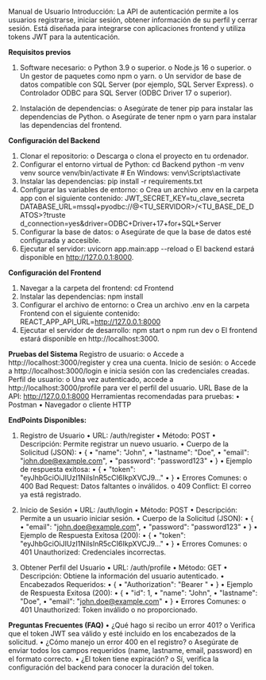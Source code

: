Manual de Usuario
Introducción:
La API de autenticación permite a los usuarios registrarse, iniciar sesión, obtener
información de su perfil y cerrar sesión. Está diseñada para integrarse con
aplicaciones frontend y utiliza tokens JWT para la autenticación.

**Requisitos previos**
1. Software necesario:
o Python 3.9 o superior.
o Node.js 16 o superior.
o Un gestor de paquetes como npm o yarn.
o Un servidor de base de datos compatible con SQL Server (por ejemplo,
SQL Server Express).
o Controlador ODBC para SQL Server (ODBC Driver 17 o superior).

2. Instalación de dependencias:
o Asegúrate de tener pip para instalar las dependencias de Python.
o Asegúrate de tener npm o yarn para instalar las dependencias del
frontend.


**Configuración del Backend**
1. Clonar el repositorio:
o Descarga o clona el proyecto en tu ordenador.
2. Configurar el entorno virtual de Python:
cd Backend
python -m venv venv
source venv/bin/activate # En Windows: venv\Scripts\activate
3. Instalar las dependencias:
pip install -r requirements.txt
4. Configurar las variables de entorno:
o Crea un archivo .env en la carpeta app con el siguiente contenido:
JWT_SECRET_KEY=tu_clave_secreta
DATABASE_URL=mssql+pyodbc://@<TU_SERVIDOR>/<TU_BASE_DE_DATOS>?truste
d_connection=yes&driver=ODBC+Driver+17+for+SQL+Server
5. Configurar la base de datos:
o Asegúrate de que la base de datos esté configurada y accesible.
6. Ejecutar el servidor:
uvicorn app.main:app --reload
o El backend estará disponible en http://127.0.0.1:8000.


**Configuración del Frontend**
1. Navegar a la carpeta del frontend:
cd Frontend
2. Instalar las dependencias:
npm install
3. Configurar el archivo de entorno:
o Crea un archivo .env en la carpeta Frontend con el siguiente contenido:
REACT_APP_API_URL=http://127.0.0.1:8000
4. Ejecutar el servidor de desarrollo:
npm start o npm run dev
o El frontend estará disponible en http://localhost:3000.

**Pruebas del Sistema**
Registro de usuario:
o Accede a http://localhost:3000/register y crea una cuenta.
Inicio de sesión:
o Accede a http://localhost:3000/login e inicia sesión con las
credenciales creadas.
Perfil de usuario:
o Una vez autenticado, accede a http://localhost:3000/profile para ver el
perfil del usuario.
URL Base de la API: http://127.0.0.1:8000
Herramientas recomendadas para pruebas:
• Postman
• Navegador o cliente HTTP

**EndPoints Disponibles:**
1. Registro de Usuario
• URL: /auth/register
• Método: POST
• Descripción: Permite registrar un nuevo usuario.
• Cuerpo de la Solicitud (JSON):
• {
• "name": "John",
• "lastname": "Doe",
• "email": "john.doe@example.com",
• "password": "password123"
• }
• Ejemplo de respuesta exitosa:
• {
• "token": "eyJhbGciOiJIUzI1NiIsInR5cCI6IkpXVCJ9..."
• }
• Errores Comunes:
o 400 Bad Request: Datos faltantes o inválidos.
o 409 Conflict: El correo ya está registrado.

2. Inicio de Sesión
• URL: /auth/login
• Método: POST
• Descripción: Permite a un usuario iniciar sesión.
• Cuerpo de la Solicitud (JSON):
• {
• "email": "john.doe@example.com",
• "password": "password123"
• }
• Ejemplo de Respuesta Exitosa (200):
• {
• "token": "eyJhbGciOiJIUzI1NiIsInR5cCI6IkpXVCJ9..."
• }
• Errores Comunes:
o 401 Unauthorized: Credenciales incorrectas.

3. Obtener Perfil del Usuario
• URL: /auth/profile
• Método: GET
• Descripción: Obtiene la información del usuario autenticado.
• Encabezados Requeridos:
• {
• "Authorization": "Bearer <token>"
• }
• Ejemplo de Respuesta Exitosa (200):
• {
• "id": 1,
• "name": "John",
• "lastname": "Doe",
• "email": "john.doe@example.com"
• }
• Errores Comunes:
o 401 Unauthorized: Token inválido o no proporcionado.

**Preguntas Frecuentes (FAQ)**
• ¿Qué hago si recibo un error 401?
o Verifica que el token JWT sea válido y esté incluido en los encabezados
de la solicitud.
• ¿Cómo manejo un error 400 en el registro?
o Asegúrate de enviar todos los campos requeridos (name, lastname,
email, password) en el formato correcto.
• ¿El token tiene expiración?
o Sí, verifica la configuración del backend para conocer la duración del
token.